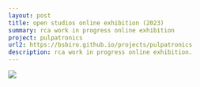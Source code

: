 ```yaml
---
layout: post
title: open studios online exhibition (2023)
summary: rca work in progress online exhibition
project: pulpatronics
url2: https://bsbiro.github.io/projects/pulpatronics
description: rca work in progress online exhibition.
---
```


<div class="slideshow-container">
<img src="https://bsbiro.github.io/exh8.jpg">
</div>
